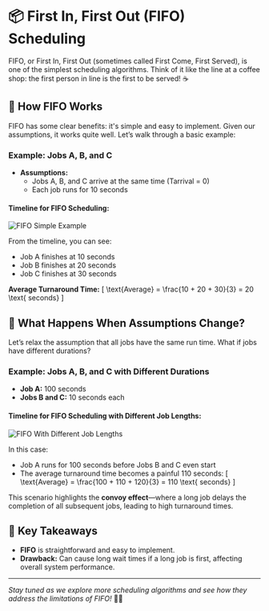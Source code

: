 # 📦 First In, First Out (FIFO) Scheduling

FIFO, or First In, First Out (sometimes called First Come, First Served), is one of the simplest scheduling algorithms. Think of it like the line at a coffee shop: the first person in line is the first to be served! ☕️

## 📝 How FIFO Works

FIFO has some clear benefits: it's simple and easy to implement. Given our assumptions, it works quite well. Let’s walk through a basic example:

### **Example: Jobs A, B, and C**

- **Assumptions:** 
  - Jobs A, B, and C arrive at the same time (Tarrival = 0)
  - Each job runs for 10 seconds

#### Timeline for FIFO Scheduling:

![FIFO Simple Example](path/to/fifo-simple-example.png)

From the timeline, you can see:
- Job A finishes at 10 seconds
- Job B finishes at 20 seconds
- Job C finishes at 30 seconds

**Average Turnaround Time:**
\[
\text{Average} = \frac{10 + 20 + 30}{3} = 20 \text{ seconds}
\]

## 🚨 What Happens When Assumptions Change?

Let’s relax the assumption that all jobs have the same run time. What if jobs have different durations? 

### **Example: Jobs A, B, and C with Different Durations**

- **Job A:** 100 seconds
- **Jobs B and C:** 10 seconds each

#### Timeline for FIFO Scheduling with Different Job Lengths:

![FIFO With Different Job Lengths](path/to/fifo-different-lengths.png)

In this case:
- Job A runs for 100 seconds before Jobs B and C even start
- The average turnaround time becomes a painful 110 seconds:
  \[
  \text{Average} = \frac{100 + 110 + 120}{3} = 110 \text{ seconds}
  \]

This scenario highlights the **convoy effect**—where a long job delays the completion of all subsequent jobs, leading to high turnaround times.

## 🧠 Key Takeaways

- **FIFO** is straightforward and easy to implement.
- **Drawback:** Can cause long wait times if a long job is first, affecting overall system performance.

---

*Stay tuned as we explore more scheduling algorithms and see how they address the limitations of FIFO!* 🌟🚀
